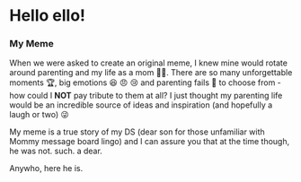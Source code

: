 # Hello ello!





### My Meme

When we were asked to create an original meme, I knew mine would rotate around parenting and my life as a mom 👩‍🍼.
There are so many unforgettable moments 🏆, big emotions 😆 😠 😢 and parenting fails 💩 to choose from - how could I __NOT__ pay tribute to them at all? 
I just thought my parenting life would be an incredible source of ideas and inspiration (and hopefully a laugh or two) 😜

My meme is a true story of my DS (dear son for those unfamiliar with Mommy message board lingo)
and I can assure you that at the time though, he was not. such. a dear.

Anywho, here he is.
